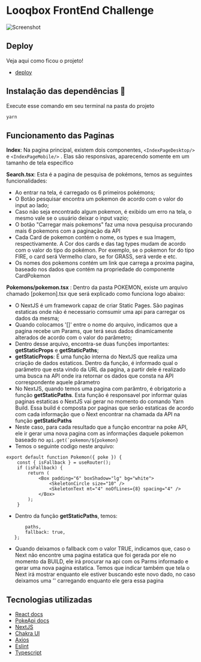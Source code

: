 # Looqbox FrontEnd Challenge
![Screenshot](https://user-images.githubusercontent.com/51219408/116856384-74bd2700-abd1-11eb-9769-ac856fbd35f3.png)

## Deploy
Veja aqui como ficou o projeto! 
- [deploy](https://loqboxtest.vercel.app/)

## Instalação das dependências :wrench:
<p>Execute esse comando em seu terminal na pasta do projeto</p>

```sh
yarn 
```

## Funcionamento das Paginas
**Index**: Na pagina principal, existem dois componentes, ```<IndexPageDesktop/> ``` e ```<IndexPageMobile/>``` . Elas são responsivas, aparecendo somente em um tamanho de tela especifico

**Search.tsx**: Esta é a pagina de pesquisa de pokémons, temos as seguintes funcionalidades:
- Ao entrar na tela, é carregado os 6 primeiros pokémons;
- O Botão pesquisar encontra um pokemon de acordo com o valor do input ao lado;
- Caso não seja encontrado algum pokemon, é exibido um erro na tela, o mesmo vale se o usuário deixar o input vazio;
- O botão "Carregar mais pokemons" faz uma nova pesquisa procurando mais 6 pokemons com a paginação da API
- Cada Card de pokemon contém o nome, os types e sua Imagem, respectivamente. A Cor dos cards e das tag types mudam de acordo com o valor do tipo do pokémon. Por exemplo, se o pokemon for do tipo FIRE, o card será Vermelho claro, se for GRASS, será verde e etc.
- Os nomes dos pokemons contém um link que carrega a proxima pagina, baseado nos dados que contém na propriedade do componente CardPokemon

**Pokemons/pokemon.tsx** : Dentro da pasta POKEMON, existe um arquivo chamado [pokemon].tsx que será explicado como funciona logo abaixo:
- O NextJS é um framework capaz de criar Static Pages. São paginas estaticas onde não é necessario comsumir uma api para carregar os dados da mesma;
- Quando colocamos '[]' entre o nome do arquivo, indicamos que a pagina recebe um Params, que terá seus dados dinamicamente alterados de acordo com o valor do parâmetro;
- Dentro desse arquivo, encontra-se duas funções importantes: **getStaticProps** e **getStaticPaths**;
- **getStaticProps**: É uma função interna do  NextJS que realiza uma criação de dados estaticos. Dentro da função, é informado qual o parâmetro que esta vindo da URL da pagina, a partir dele é realizado uma busca na API onde ira retornar os dados que consta na API correspondente aquele pârametro
- No NextJS, quando temos uma pagina com parâmtro, é obrigatorio a função **getStaticPaths**. Esta função é responsavel por informar quias paginas estaticas o NextJS vai gerar no momento do comando Yarn Build. Essa build é composta por paginas que serão estaticas de acordo com cada informação que o Next encontrar na chamada da API na função **getStaticPaths**
- Neste caso, para cada resultado que a função encontrar na poke API, ele ir gerar uma nova pagina com as informações daquele pokemon baseado no  ```api.get(`pokemon/${pokemon}```
- Temos o seguinte codigo neste arquivo:
```
export default function Pokemon({ poke }) {
    const { isFallback } = useRouter();
    if (isFallback) {
        return (
            <Box padding="6" boxShadow="lg" bg="white">
                <SkeletonCircle size="10" />
                <SkeletonText mt="4" noOfLines={8} spacing="4" />
            </Box>
        );
    }
 ``` 
 - Dentro da função **getStaticPaths**, temos:
 ``` return {
        paths,
        fallback: true,
    };
  ``` 
 - Quando deixamos o fallback com o valor TRUE, indicamos que, caso o Next não encontre uma pagina estatica que foi gerada por ele no momento da BUILD, ele irá procurar na api com os Parms informado e gerar uma nova pagina estatica. Temos que indicar também que tela o Next irá mostrar enquanto ele estiver buscando este novo dado, no caso deixamos uma '<Box>' carregando enquanto ele gera essa pagina

## Tecnologias utilizadas
- [React docs](https://reactjs.org/docs/getting-started.html)
- [PokeApi docs](https://pokeapi.co/docs/v2.html)
- [NextJS](https://nextjs.org/)
- [Chakra UI](https://chakra-ui.com/)
- [Axios](https://www.google.com/url?sa=t&source=web&rct=j&url=https://github.com/axios/axios&ved=2ahUKEwiTl6_WxK3wAhXhLLkGHUNlBgIQFjAHegQIDBAC&usg=AOvVaw266wVW3XPRY46nOw2ULXdh)
- [Eslint](https://eslint.org/)
- [Typescript](https://www.typescriptlang.org/)
